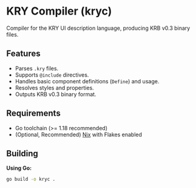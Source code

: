 # KRY Compiler (kryc)

Compiler for the KRY UI description language, producing KRB v0.3 binary files.

## Features

*   Parses `.kry` files.
*   Supports `@include` directives.
*   Handles basic component definitions (`Define`) and usage.
*   Resolves styles and properties.
*   Outputs KRB v0.3 binary format.

## Requirements

*   Go toolchain (>= 1.18 recommended)
*   (Optional, Recommended) [Nix](https://nixos.org/) with Flakes enabled

## Building

**Using Go:**

```bash
go build -o kryc .
```